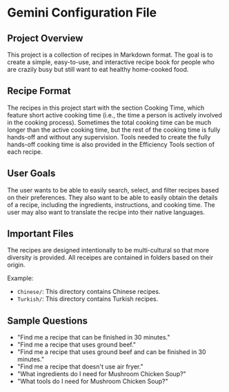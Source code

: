 # Gemini Configuration File

## Project Overview

This project is a collection of recipes in Markdown format. The goal is to create a simple, easy-to-use, and interactive recipe book for people who are crazily busy but still want to eat healthy home-cooked food.

## Recipe Format

The recipes in this project start with the section Cooking Time, which feature short active cooking time (i.e., the time a person is actively involved in the cooking process). Sometimes the total cooking time can be much longer than the active cooking time, but the rest of the cooking time is fully hands-off and without any supervision. Tools needed to create the fully hands-off cooking time is also provided in the Efficiency Tools section of each recipe.

## User Goals

The user wants to be able to easily search, select, and filter recipes based on their preferences. They also want to be able to easily obtain the details of a recipe, including the ingredients, instructions, and cooking time. The user may also want to translate the recipe into their native languages.

## Important Files

The recipes are designed intentionally to be multi-cultural so that more diversity is provided. All receipes are contained in folders based on their origin.

Example:
- `Chinese/`: This directory contains Chinese recipes.
- `Turkish/`: This directory contains Turkish recipes.

## Sample Questions

- "Find me a recipe that can be finished in 30 minutes."
- "Find me a recipe that uses ground beef."
- "Find me a recipe that uses ground beef and can be finished in 30 minutes."
- "Find me a recipe that doesn't use air fryer."
- "What ingredients do I need for Mushroom Chicken Soup?"
- "What tools do I need for Mushroom Chicken Soup?"
